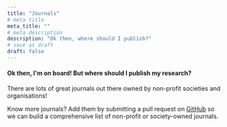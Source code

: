 ```yaml
---
title: "Journals"
# meta title
meta_title: ""
# meta description
description: "Ok then, where should I publish?"
# save as draft
draft: false
---
```


#### Ok then, I'm on board! But where should I publish my research?

There are lots of great journals out there owned by non-profit societies and organisations!

Know more journals? Add them by submitting a pull request on [GitHub](https://github.com/davidyshen/nonprofit_publishing) so we can build a comprehensive list of non-profit or society-owned journals.

<div class="overflow-x-auto mt-6">
    <table id="journals-table" class="display nowrap" style="width:100%">
        <thead>
            <tr>
                <!-- Headers will be generated dynamically from CSV -->
            </tr>
        </thead>
        <tbody>
            <!-- Data will be loaded dynamically via JavaScript -->
        </tbody>
    </table>
</div>

